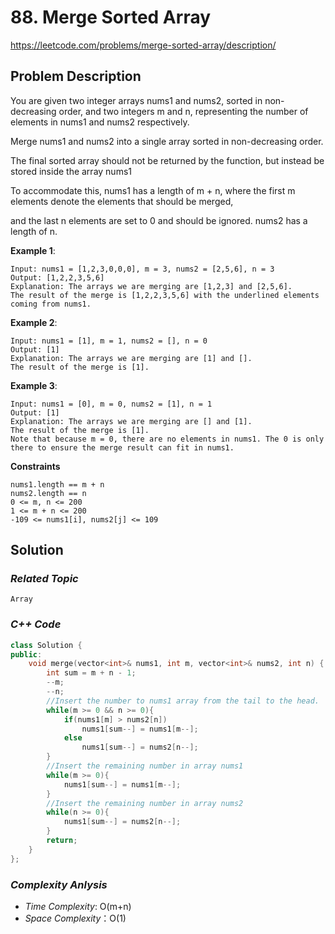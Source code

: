 # 88. Merge Sorted Array
https://leetcode.com/problems/merge-sorted-array/description/

## Problem Description

You are given two integer arrays nums1 and nums2, sorted in non-decreasing order, and two integers m and n, representing the number of elements in nums1 and nums2 respectively.

Merge nums1 and nums2 into a single array sorted in non-decreasing order.

The final sorted array should not be returned by the function, but instead be stored inside the array nums1

To accommodate this, nums1 has a length of m + n, where the first m elements denote the elements that should be merged, 

and the last n elements are set to 0 and should be ignored. nums2 has a length of n.


**Example 1**:
```
Input: nums1 = [1,2,3,0,0,0], m = 3, nums2 = [2,5,6], n = 3
Output: [1,2,2,3,5,6]
Explanation: The arrays we are merging are [1,2,3] and [2,5,6].
The result of the merge is [1,2,2,3,5,6] with the underlined elements coming from nums1.
```

**Example 2**:
```
Input: nums1 = [1], m = 1, nums2 = [], n = 0
Output: [1]
Explanation: The arrays we are merging are [1] and [].
The result of the merge is [1].
```

**Example 3**:
```
Input: nums1 = [0], m = 0, nums2 = [1], n = 1
Output: [1]
Explanation: The arrays we are merging are [] and [1].
The result of the merge is [1].
Note that because m = 0, there are no elements in nums1. The 0 is only there to ensure the merge result can fit in nums1.
```

**Constraints**
```
nums1.length == m + n
nums2.length == n
0 <= m, n <= 200
1 <= m + n <= 200
-109 <= nums1[i], nums2[j] <= 109
```

## Solution

### _Related Topic_
    Array

### _C++ Code_
```cpp
class Solution {
public:
    void merge(vector<int>& nums1, int m, vector<int>& nums2, int n) {
        int sum = m + n - 1;
        --m;
        --n;
        //Insert the number to nums1 array from the tail to the head.
        while(m >= 0 && n >= 0){
            if(nums1[m] > nums2[n])
                nums1[sum--] = nums1[m--];
            else
                nums1[sum--] = nums2[n--];
        }
        //Insert the remaining number in array nums1
        while(m >= 0){
            nums1[sum--] = nums1[m--];
        }
        //Insert the remaining number in array nums2
        while(n >= 0){
            nums1[sum--] = nums2[n--];
        }
        return;
    }
};
```

### _Complexity Anlysis_
- _Time Complexity_: O(m+n)
- _Space Complexity_：O(1)
